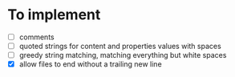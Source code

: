 # To implement

- [ ] comments
- [ ] quoted strings for content and properties values with spaces
- [ ] greedy string matching, matching everything but white spaces
- [x] allow files to end without a trailing new line
